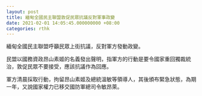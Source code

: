 ```yaml
---
layout: post
title: 緬甸全國民主聯盟敦促民眾抗議反對軍事政變
date: 2021-02-01 14:05:45.000000000 +08:00
categories: rthk
---
```


緬甸全國民主聯盟呼籲民眾上街抗議，反對軍方發動政變。

民盟以國務資政昂山素姬的名義發出聲明，指軍方的行動是要令國家重回獨裁統治，敦促民眾不要接受，應該抗議作為回應。

軍方清晨採取行動，拘留昂山素姬及總統溫敏等領導人，其後頒布緊急狀態，為期一年，又說國家權力已移交國防軍總司令敏昂萊。
